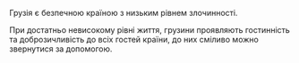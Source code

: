 Грузія є безпечною країною з низьким рівнем злочинності.

При достатньо невисокому рівні життя, грузини проявляють гостинність та доброзичливість до всіх гостей країни, до них сміливо можно звернутися за допомогою.